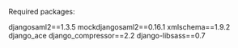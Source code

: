 Required packages:

djangosaml2==1.3.5
mockdjangosaml2==0.16.1
xmlschema==1.9.2
django_ace
django_compressor==2.2
django-libsass==0.7
